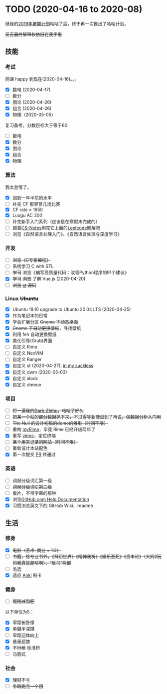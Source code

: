 # TODO (2020-04-16 to 2020-08)

继我的[2019年暑期计划](https://www.asc8384.top/2019/%E6%9A%91%E6%9C%9F%E8%AE%A1%E5%88%92.html "2019年暑期计划")咕咕了后，终于再一次推出了咕咕计划。

~~反正最终解释权依旧在我手里~~

## 技能

### 考试

网课 happy 到现在(2020-04-16)。。。

* [x] 数电 (2020-04-17)
* [ ] 数分
* [x] 图论 (2020-04-26)
* [x] 组合 (2020-04-26)
* [x] 物理（2020-05-05）

复习备考，分数目标大于等于60:

* [ ] 数电
* [x] 数分
* [x] 图论
* [x] 组合
* [x] 物理

### 算法

我太怠惰了。

* [x] 回到一年半前的水平
* [ ] 补完 CF 那寥寥几场比赛
* [x] CF rate ≥ 1650
* [x] Luogu AC 300
* [ ] 补完新手入门系列（应该是在寒假末完成的）
* [ ] 跟着[CS-Notes](https://cyc2018.github.io/CS-Notes)刷完它上面的[Leetcode](https://cyc2018.github.io/CS-Notes/#/notes/Leetcode%20%E9%A2%98%E8%A7%A3%20-%20%E7%9B%AE%E5%BD%951)题解吧
* [ ] 浏览《自然语言处理入门》、《自然语言处理与深度学习》

### 开发

* [ ] ~~浏览《C专家编程》~~
* [ ] 系统学习 C with STL
* [ ] ~~学习~~ 浏览《编写高质量代码：改善Python程序的91个建议》
* [x] ~~学习~~ ~~浏览~~ 了解 Vue.js (2020-04-20)
* [ ] ~~浏览 [st](https://st.suckless.org/) 源码~~

### Linux ~~Ubuntu~~

* [x] Ubuntu 19.10  upgrade to Ubuntu 20.04 LTS (2020-04-25)
* [x] 作为笔记本的日常
* [x] 学会扩展分区
~~Gnome 下动态桌面~~
* [x] ~~Gnome 下自动更换壁纸~~，寻找壁纸
* [x] 利用 feh 自动更换壁纸
* [x] 美化引导(Grub)界面
* [ ] 自定义 Rime
* [ ] 自定义 NeoVIM
* [ ] 自定义 Ranger
* [x] 自定义 st (2020-04-27), [in my suckless](https://github.com/ASC8384/my-suckless)
* [x] 自定义 dwm (2020-05-03)
* [x] 自定义 slock
* [x] 自定义 dmeue

### 项目

* [ ] ~~捋一遍我的[Dark-Zhihu](https://userstyles.org/styles/157877/dark-zhihu)，咕咕了好久~~
* [ ] ~~把某一个站的部分数据扒下来，~~不过得等新硬盘到了再说~~，做数据分析入门用~~
* [ ] ~~The Null 的设计初稿的demo的雏形（时间不限）~~
* [ ] 重构 [myRime](https://github.com/ASC8384/myRime)，毕竟 Rime 已经升级两年了
* [x] 重写 [vimrc]()，定位终端
* [ ] ~~某个用来记录的网站（时间不限）~~
* [ ] 重新设计本站配色
* [x] 第一次提交 [PR](https://github.com/hardcoreplayers/ThinkVim/pull/110) 并通过

### 英语

* [ ] 词频分级词汇第一级
* [ ] ~~词频分级词汇第二级~~
* [ ] 看片，不带字幕的那种
* [x] 浏览[GitHub.com Help Documentation](https://help.github.com/en/github)
* [x] 习惯浏览英文下的 GitHub Wiki、readme

## 生活

### 修身

* [x] ~~电影（艺术: 商业 = 1:2）~~
* [ ] ~~书籍，除专业书外，《科幻世界》《精神我析》《娱乐至死》《资本论》（大妈2玩的我真是那啥啊）、“反乌”两部~~
* [ ] 毛选
* [x] 适应 [Anki]() 制卡

### 健身

* [ ] ~~慢跑减~~脂~~肥~~

以下单位为5：

* [x] 窄距俯卧撑
* [x] 单腿半深蹲
* [ ] 窄距迎体向上
* [x] 悬垂屈膝
* [x] ~~下行桥~~ 标准桥
* [ ] 乌鸦式

### 社会

* [x] 理财不亏
* [ ] ~~争取跑完一个团~~
